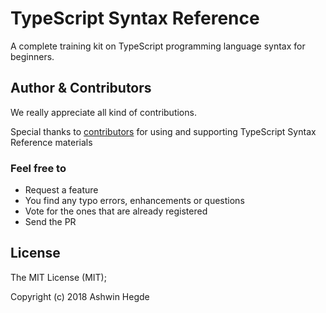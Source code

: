 # TypeScript Syntax Reference

A complete training kit on TypeScript programming language syntax for beginners.

## Author & Contributors

We really appreciate all kind of contributions.

Special thanks to [contributors](https://github.com/the-code-experiments/typescript-syntax-reference/graphs/contributors) for using and supporting TypeScript Syntax Reference materials

### Feel free to

* Request a feature 
* You find any typo errors, enhancements or questions
* Vote for the ones that are already registered
* Send the PR

## License

The MIT License (MIT); 

Copyright (c) 2018 Ashwin Hegde
